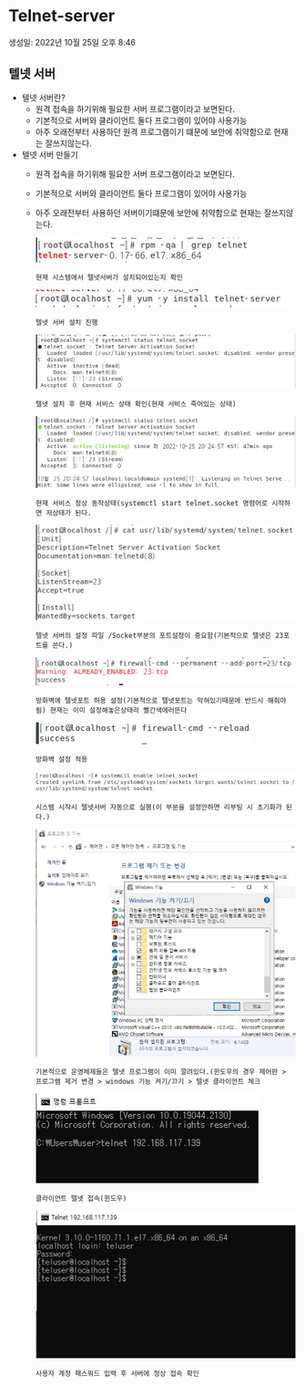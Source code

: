 # Telnet-server

생성일: 2022년 10월 25일 오후 8:46

## 텔넷 서버

- 텔넷 서버란?
    - 원격 접속을 하기위해 필요한 서버 프로그램이라고 보면된다.
    - 기본적으로 서버와 클라이언트 둘다 프로그램이 있어야 사용가능
    - 아주 오래전부터 사용하던 원격 프로그램이기 떄문에 보안에 취약함으로 현재는 잘쓰지않는다.
- 텔넷 서버 만들기
    - 원격 접속을 하기위해 필요한 서버 프로그램이라고 보면된다.
    - 기본적으로 서버와 클라이언트 둘다 프로그램이 있어야 사용가능
    - 아주 오래전부터 사용하던 서버이기떄문에 보안에 취약함으로 현재는 잘쓰지않는다.
        
        ![`현재 시스템에서 텔넷서버가 설치되어있는지 확인`](Telnet-server%20acdec526d3fb4aee817e66bc180e5287/1.jpg)
        
        `현재 시스템에서 텔넷서버가 설치되어있는지 확인`
        
        ![`텔넷 서버 설치 진행`](Telnet-server%20acdec526d3fb4aee817e66bc180e5287/1%201.jpg)
        
        `텔넷 서버 설치 진행`
        
        ![`텔넷 설치 후 현재 서비스 상태 확인(현재 서비스 죽어있는 상태)`](Telnet-server%20acdec526d3fb4aee817e66bc180e5287/1%202.jpg)
        
        `텔넷 설치 후 현재 서비스 상태 확인(현재 서비스 죽어있는 상태)`
        
        ![`현재 서비스 정상 동작상태(systemctl start telnet.socket 명령어로 시작하면 저상태가 된다.`](Telnet-server%20acdec526d3fb4aee817e66bc180e5287/1%203.jpg)
        
        `현재 서비스 정상 동작상태(systemctl start telnet.socket 명령어로 시작하면 저상태가 된다.`
        
        ![`텔넷 서버의 설정 파일 /Socket부분의 포트설정이 중요함(기본적으로 텔넷은 23포트를 쓴다.)`](Telnet-server%20acdec526d3fb4aee817e66bc180e5287/telnet_%25EC%2584%25A4%25EC%25A0%2595%25ED%258C%258C%25EC%259D%25BC_%25EA%25B2%25BD%25EB%25A1%259C.jpg)
        
        `텔넷 서버의 설정 파일 /Socket부분의 포트설정이 중요함(기본적으로 텔넷은 23포트를 쓴다.)`
        
        ![`방화벽에 텔넷포트 허용 설정(기본적으로 텔넷포트는 막혀있기때문에 반드시 해줘야됨) 현재는 이미 설정해놓은상태라 빨간색에러뜬다`](Telnet-server%20acdec526d3fb4aee817e66bc180e5287/1%204.jpg)
        
        `방화벽에 텔넷포트 허용 설정(기본적으로 텔넷포트는 막혀있기때문에 반드시 해줘야됨) 현재는 이미 설정해놓은상태라 빨간색에러뜬다`
        
        ![`방화벽 설정 적용`](Telnet-server%20acdec526d3fb4aee817e66bc180e5287/1%205.jpg)
        
        `방화벽 설정 적용`
        
        ![`시스템 시작시 텔넷서버 자동으로 실행(이 부분을 설정안하면 리부팅 시 초기화가 된다.)`](Telnet-server%20acdec526d3fb4aee817e66bc180e5287/1%206.jpg)
        
        `시스템 시작시 텔넷서버 자동으로 실행(이 부분을 설정안하면 리부팅 시 초기화가 된다.)`
        
        ![`기본적으로 운영체제들은 텔넷 프로그램이 이미 깔려있다.(윈도우의 경우 제어판 > 프로그램 제거 변경 > windows 기능 켜기/끄기 > 텔넷 클라이언트 체크` ](Telnet-server%20acdec526d3fb4aee817e66bc180e5287/1%207.jpg)
        
        `기본적으로 운영체제들은 텔넷 프로그램이 이미 깔려있다.(윈도우의 경우 제어판 > 프로그램 제거 변경 > windows 기능 켜기/끄기 > 텔넷 클라이언트 체크` 
        
        ![`클라이언트 텔넷 접속(윈도우)`](Telnet-server%20acdec526d3fb4aee817e66bc180e5287/2.jpg)
        
        `클라이언트 텔넷 접속(윈도우)`
        
        ![`사용자 계정 패스워드 입력 후 서버에 정상 접속 확인`](Telnet-server%20acdec526d3fb4aee817e66bc180e5287/1%208.jpg)
        
        `사용자 계정 패스워드 입력 후 서버에 정상 접속 확인`